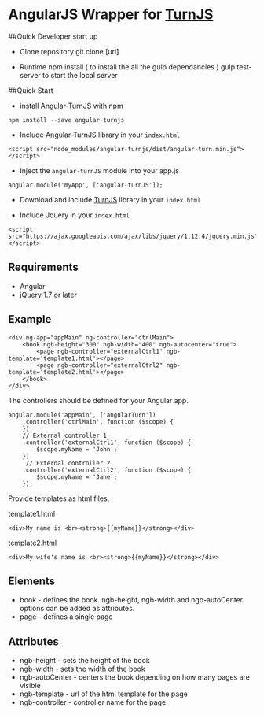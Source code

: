 # AngularJS Wrapper for [TurnJS](http://www.turnjs.com/)

##Quick Developer start up

* Clone repository
git clone [url]

* Runtime
npm install  ( to install the all the gulp dependancies )
gulp test-server to start the local server

##Quick Start

- install Angular-TurnJS with npm

```
npm install --save angular-turnjs
```
- Include Angular-TurnJS library in your `index.html`

```
<script src="node_modules/angular-turnjs/dist/angular-turn.min.js"></script>
```
- Inject the `angular-turnJS` module into your app.js

```
angular.module('myApp', ['angular-turnJS']);
```

- Download and include [TurnJS](http://www.turnjs.com/) library in your `index.html`

- Include Jquery in your `index.html`

```
<script src="https://ajax.googleapis.com/ajax/libs/jquery/1.12.4/jquery.min.js"></script>
```

## Requirements

- Angular
- jQuery 1.7 or later

## Example

```
<div ng-app="appMain" ng-controller="ctrlMain">
    <book ngb-height="300" ngb-width="400" ngb-autocenter="true">
        <page ngb-controller="externalCtrl1" ngb-template='template1.html'></page>
        <page ngb-controller="externalCtrl2" ngb-template='template2.html'></page>
    </book>
</div>
```

The controllers should be defined for your Angular app.

```
angular.module('appMain', ['angularTurn'])
    .controller('ctrlMain', function ($scope) {
    })
    // External controller 1
    .controller('externalCtrl1', function ($scope) {
        $scope.myName = 'John';     
    })
     // External controller 2
    .controller('externalCtrl2', function ($scope) {
        $scope.myName = 'Jane';
    });

```

Provide templates as html files.

template1.html
````
<div>My name is <br><strong>{{myName}}</strong></div>
````
template2.html
````
<div>My wife's name is <br><strong>{{myName}}</strong></div>
````
## Elements

- book - defines the book. ngb-height, ngb-width and ngb-autoCenter options can be added as attributes.
- page - defines a single page


## Attributes

- ngb-height - sets the height of the book
- ngb-width - sets the width of the book
- ngb-autoCenter - centers the book depending on how many pages are visible
- ngb-template - url of the html template for the page
- ngb-controller - controller name for the page
